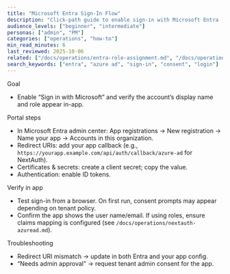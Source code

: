 ```yaml
---
title: "Microsoft Entra Sign-In Flow"
description: "Click-path guide to enable sign-in with Microsoft Entra (Azure AD) including consent and role display."
audience_levels: ["beginner", "intermediate"]
personas: ["admin", "PM"]
categories: ["operations", "how-to"]
min_read_minutes: 6
last_reviewed: 2025-10-06
related: ["/docs/operations/entra-role-assignment.md", "/docs/operations/nextauth-azuread.md"]
search_keywords: ["entra", "azure ad", "sign-in", "consent", "login"]
---
```


Goal

- Enable “Sign in with Microsoft” and verify the account’s display name and role appear in-app.

Portal steps

- In Microsoft Entra admin center: App registrations → New registration → Name your app → Accounts in this organization.
- Redirect URIs: add your app callback (e.g., `https://yourapp.example.com/api/auth/callback/azure-ad` for NextAuth).
- Certificates & secrets: create a client secret; copy the value.
- Authentication: enable ID tokens.

Verify in app

- Test sign-in from a browser. On first run, consent prompts may appear depending on tenant policy.
- Confirm the app shows the user name/email. If using roles, ensure claims mapping is configured (see `/docs/operations/nextauth-azuread.md`).

Troubleshooting

- Redirect URI mismatch → update in both Entra and your app config.
- “Needs admin approval” → request tenant admin consent for the app.

